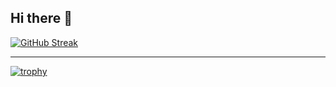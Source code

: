 ## Hi there 👋

<!--
**KitzTV/KitzTV** is a ✨ _special_ ✨ repository because its `README.md` (this file) appears on your GitHub profile.

Here are some ideas to get you started:

- 🔭 I’m currently working on ...
- 🌱 I’m currently learning ...
- 👯 I’m looking to collaborate on ...
- 🤔 I’m looking for help with ...
- 💬 Ask me about ...
- 📫 How to reach me: ...
- 😄 Pronouns: ...
- ⚡ Fun fact: ...
-->
[![GitHub Streak](https://streak-stats.demolab.com?user=KitzTV&border_radius=50&background=45%2C8402EB%2CEB5454)](https://git.io/streak-stats)

---

[![trophy](https://github-profile-trophy.vercel.app/?username=KitzTV)](https://github.com/ryo-ma/github-profile-trophy)
